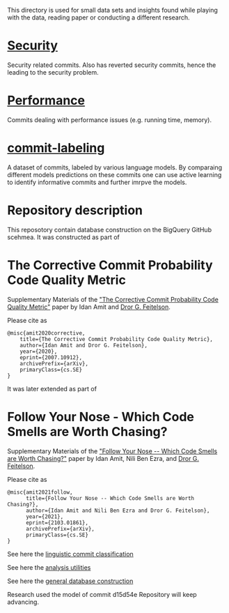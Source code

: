This directory is used for small data sets and insights found while playing with the data, reading paper or conducting a different research.


# [Security](https://github.com/evidencebp/sweets/tree/main/security) 
Security related commits.
Also has reverted security commits, hence the leading to the security problem.

# [Performance](https://github.com/evidencebp/sweets/tree/main/performance)
Commits dealing with performance issues (e.g. running time, memory).

# [commit-labeling](https://github.com/evidencebp/sweets/tree/main/commit-labeling)

A dataset of commits, labeled by various language models.
By comparaing different models predictions on these commits one can use active learning to identify informative commits and further imrpve the models.

# Repository description
This reposotory contain database construction on the BigQuery GitHub scehmea.
It was constructed as part of

# The Corrective Commit Probability Code Quality Metric
Supplementary Materials of the ["The Corrective Commit Probability Code Quality Metric"](https://arxiv.org/abs/2007.10912) paper by Idan Amit and [Dror G. Feitelson](https://www.cs.huji.ac.il/~feit/).

Please cite as
``` 
@misc{amit2020corrective,
    title={The Corrective Commit Probability Code Quality Metric},
    author={Idan Amit and Dror G. Feitelson},
    year={2020},
    eprint={2007.10912},
    archivePrefix={arXiv},
    primaryClass={cs.SE}
}
```

It was later extended as part of

# Follow Your Nose - Which Code Smells are Worth Chasing?
Supplementary Materials of the ["Follow Your Nose -- Which Code Smells are Worth Chasing?"](https://arxiv.org/pdf/2103.01861.pdf) paper by Idan Amit, Nili Ben Ezra, and [Dror G. Feitelson](https://www.cs.huji.ac.il/~feit/).

Please cite as
``` 
@misc{amit2021follow,
      title={Follow Your Nose -- Which Code Smells are Worth Chasing?}, 
      author={Idan Amit and Nili Ben Ezra and Dror G. Feitelson},
      year={2021},
      eprint={2103.01861},
      archivePrefix={arXiv},
      primaryClass={cs.SE}
}
```


See here the [linguistic commit classification](https://github.com/evidencebp/commit-classification)

See here the [analysis utilities](https://github.com/evidencebp/analysis_utils) 




See here the [general database construction](https://github.com/evidencebp/general) 

Research used the model of commit d15d54e
Repository will keep advancing.


